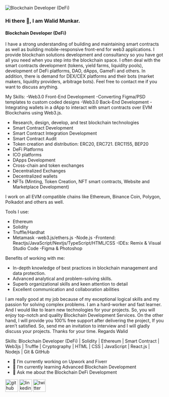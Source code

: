 ![Blockchain Developer (DeFi)](https://scontent.fdac24-3.fna.fbcdn.net/v/t39.30808-6/300802182_1975096319344116_6971308163908885592_n.png?_nc_cat=109&ccb=1-7&_nc_sid=e3f864&_nc_ohc=ERJ1NG9VQXQAX_n4YcD&_nc_ht=scontent.fdac24-3.fna&oh=00_AfDF1OWSenEN7rctF3Oj0ekLNoRXGLQNrLF9k1H_zeUWOg&oe=6429D2D2) 
### Hi there 👋, I am Walid Munkar.
#### Blockchain Developer (DeFi)

I have a strong understanding of building and maintaining smart contracts as well as building mobile-responsive front-end for web3 applications. I provide blockchain solutions development and consultancy so you have got all you need when you step into the blockchain space.
I often deal with the smart contracts development (tokens, yield farms, liquidity pools), development of DeFi platforms, DAO, dApps, GameFi and others. In addition, there is demand for DEX/CEX platforms and their bots (market makers, liquidity providers, arbitrage bots). Feel free to contact me if you want to discuss anything.

My Skills:
-Web3.0 Front-End Development
-Converting Figma/PSD templates to custom coded designs
-Web3.0 Back-End Development
-Integrating wallets in a dApp to interact with smart contracts over EVM Blockchains using Web3.js.
- Research, design, develop, and test blockchain technologies
- Smart Contract Development
- Smart Contract Integration Development
- Smart Contract Audit
- Token creation and distribution: ERC20, ERC721. ERC1155, BEP20
- DeFi Platforms
- ICO platforms
- DApps Development
- Cross-chain and token exchanges
- Decentralized Exchanges
- Decentralized wallets
- NFTs (Minting, Token Creation, NFT smart contracts, Website and Marketplace Development)

I work on all EVM compatible chains like Ethereum, Binance Coin, Polygon, Polkadot and others as well.

Tools I use:
- Ethereum
- Solidity
- Truffle/Hardhat
- Metamask
-web3.js/ethers.js
-Node.js
-Frontend: Reactjs/JavaScript/Nextjs/TypeScript/HTML/CSS
-IDEs: Remix & Visual Studio Code
-Figma & Photoshop

Benefits of working with me:
- In-depth knowledge of best practices in blockchain management and data protection.
- Advanced analytical and problem-solving skills.
- Superb organizational skills and keen attention to detail
- Excellent communication and collaboration abilities

I am really good at my job because of my exceptional logical skills and my passion for solving complex problems. I am a hard-worker and fast learner. And I would like to learn new technologies for your projects. So, you will enjoy top-notch and quality Blockchain Development Services.
On the other hand, I will provide you 100% free support after delivering the project, If you aren’t satisfied. So, send me an invitation to interview and I will gladly discuss your projects.
Thanks for your time.
Regards
Walid

Skills: Blockchain Developer (DeFi) | Solidity | Ethereum | Smart Contract | Web3js | Truffle | Cryptography | HTML | CSS | JavaScript | React.js | Nodejs | Git & GitHub

- 🔭 I’m currently working on Upwork and Fiverr 
- 🌱 I’m currently learning Advanced Blockchain Development 
- 💬 Ask me about the Blockchain DeFi Development 


[<img src='https://cdn.jsdelivr.net/npm/simple-icons@3.0.1/icons/github.svg' alt='github' height='40'>](https://github.com/https://github.com/BlockchainDeFiDeveloper)  [<img src='https://cdn.jsdelivr.net/npm/simple-icons@3.0.1/icons/linkedin.svg' alt='linkedin' height='40'>](https://www.linkedin.com/in/https://www.linkedin.com/in/blockchaindeveloper//)  [<img src='https://cdn.jsdelivr.net/npm/simple-icons@3.0.1/icons/twitter.svg' alt='twitter' height='40'>](https://twitter.com/https://twitter.com/DeFiDevelopers)  

